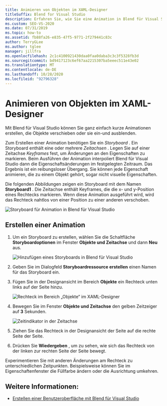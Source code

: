 ```yaml
---
title: Animieren von Objekten im XAML-Designer
titleSuffix: Blend for Visual Studio
description: Erfahren Sie, wie Sie eine Animation in Blend für Visual Studio erstellen, indem Sie ein Storyboard mit einer Zeitachse und Keyframes verwenden, um ein Objekt in XAML-Designer zu animieren.
ms.custom: SEO-VS-2020
ms.date: 07/31/2019
ms.topic: how-to
ms.assetid: fb88fa26-e835-47f5-9771-2f279441c83c
author: TerryGLee
ms.author: tglee
manager: jillfra
ms.openlocfilehash: 2c1c4100921430daa0faa0daba3c3c3f5328fb3d
ms.sourcegitcommit: bd9417123c6ef67aa2215307ba5eeec511e43e02
ms.translationtype: MT
ms.contentlocale: de-DE
ms.lasthandoff: 10/28/2020
ms.locfileid: "92796328"
---
```

# <a name="animate-objects-in-xaml-designer"></a>Animieren von Objekten im XAML-Designer

Mit Blend für Visual Studio können Sie ganz einfach kurze Animationen erstellen, die Objekte verschieben oder sie ein-und ausblenden.

Zum Erstellen einer Animation benötigen Sie ein *Storyboard* . Ein Storyboard enthält eine oder mehrere *Zeitachsen* . Legen Sie auf einer Zeitachse *Keyframes* fest, um Änderungen an den Eigenschaften zu markieren. Beim Ausführen der Animation interpoliert Blend für Visual Studio dann die Eigenschaftsänderungen im festgelegten Zeitraum. Das Ergebnis ist ein reibungsloser Übergang. Sie können jede Eigenschaft animieren, die zu einem Objekt gehört, sogar nicht visuelle Eigenschaften.

Die folgenden Abbildungen zeigen ein Storyboard mit dem Namen **Storyboard1** . Die Zeitachse enthält Keyframes, die die x- und y-Position eines Rechtecks markieren. Wenn diese Animation ausgeführt wird, wird das Rechteck nahtlos von einer Position zu einer anderen verschoben.

![Storyboard für Animation in Blend für Visual Studio](media/storyboard-timeline.png)

## <a name="create-an-animation"></a>Erstellen einer Animation

1. Um ein Storyboard zu erstellen, wählen Sie die Schaltfläche **Storyboardoptionen** im Fenster **Objekte und Zeitachse** und dann **Neu** aus.

   ![Hinzufügen eines Storyboards in Blend für Visual Studio](media/new-storyboard.png)

2. Geben Sie im Dialogfeld **Storyboardressource erstellen** einen Namen für das Storyboard ein.

3. Fügen Sie in der Designansicht im Bereich **Objekte** ein Rechteck unten links auf der Seite hinzu.

   ![Rechteck im Bereich „Objekte“ im XAML-Designer](media/add-rectangle.PNG)

4. Bewegen Sie im Fenster **Objekte und Zeitachse** den gelben Zeitzeiger auf **3** Sekunden.

   ![Zeitindikator in der Zeitachse](media/timeline-indicator.PNG)

5. Ziehen Sie das Rechteck in der Designansicht der Seite auf die rechte Seite der Seite.

6. Drücken Sie **Wiedergeben** , um zu sehen, wie sich das Rechteck von der linken zur rechten Seite der Seite bewegt.

Experimentieren Sie mit anderen Änderungen am Rechteck zu unterschiedlichen Zeitpunkten. Beispielsweise können Sie im Eigenschaftenfenster die Füllfarbe ändern oder die Ausrichtung umkehren.

## <a name="see-also"></a>Weitere Informationen:

- [Erstellen einer Benutzeroberfläche mit Blend für Visual Studio](../xaml-tools/creating-a-ui-by-using-blend-for-visual-studio.md)
